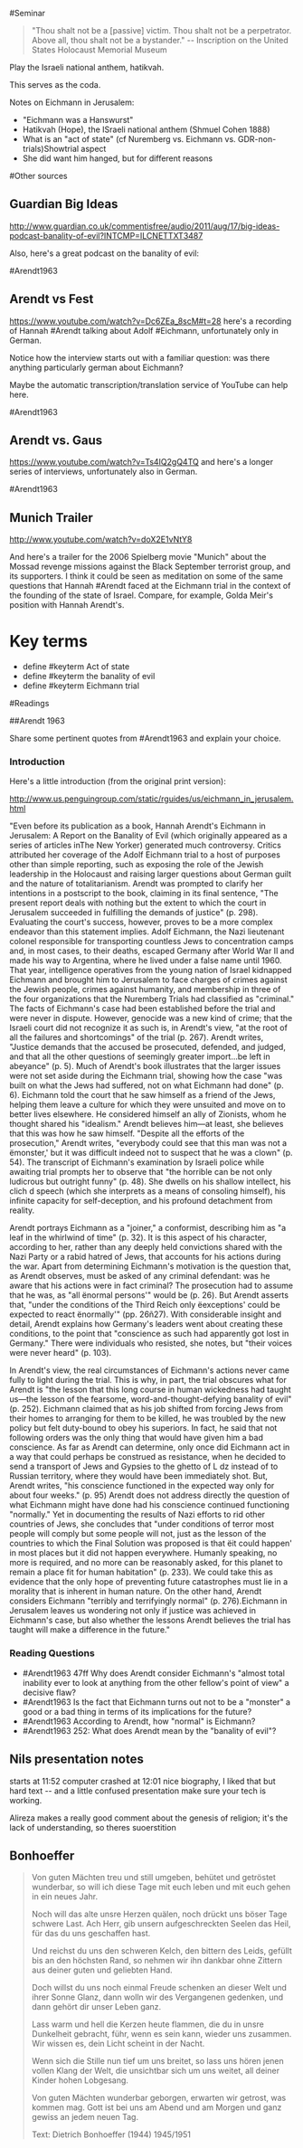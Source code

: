 #Seminar
‎
>"Thou shalt not be a [passive] victim. 
>Thou shalt not be a perpetrator. 
>Above all, thou shalt not be a bystander."
>-- Inscription on the United States Holocaust Memorial Museum

Play the Israeli national anthem, hatikvah.

This serves as the coda.

Notes on Eichmann in Jerusalem:
- "Eichmann was a Hanswurst" 
- Hatikvah (Hope), the ISraeli national anthem (Shmuel Cohen 1888)
- What is an "act of state" (cf Nuremberg vs. Eichmann vs. GDR-non-trials)Showtrial aspect
- She did want him hanged, but for different reasons


#Other sources


## Guardian Big Ideas

http://www.guardian.co.uk/commentisfree/audio/2011/aug/17/big-ideas-podcast-banality-of-evil?INTCMP=ILCNETTXT3487

Also, here's a great podcast on the banality of evil:

 #Arendt1963


## Arendt vs Fest

https://www.youtube.com/watch?v=Dc6ZEa_8scM#t=28
here's a recording of Hannah #Arendt talking about Adolf #Eichmann, unfortunately only in German.

Notice how the interview starts out with a familiar question: was there anything particularly german about Eichmann?

Maybe the automatic transcription/translation service of YouTube can help here.

 #Arendt1963


## Arendt vs. Gaus

https://www.youtube.com/watch?v=Ts4IQ2gQ4TQ
and here's a longer series of interviews, unfortunately also in German.

 #Arendt1963


## Munich Trailer

http://www.youtube.com/watch?v=doX2E1vNtY8

And here's a trailer for the 2006 Spielberg movie "Munich" about the Mossad revenge missions against the Black September terrorist group, and its supporters.
I think it could be seen as meditation on some of the same questions that Hannah #Arendt faced at the Eichmann trial in the context of the founding of the state of Israel.
Compare, for example, Golda Meir's position with Hannah Arendt's.


# Key terms

- define #keyterm Act of state
- define #keyterm the banality of evil
- define #keyterm Eichmann trial


#Readings

##Arendt 1963

Share some pertinent quotes from #Arendt1963 and explain your choice.

### Introduction
Here's a little introduction (from the original print version):

http://www.us.penguingroup.com/static/rguides/us/eichmann_in_jerusalem.html

"Even before its publication as a book, Hannah Arendt's Eichmann in Jerusalem: A Report on the Banality of Evil (which originally appeared as a series of articles inThe New Yorker) generated much controversy. Critics attributed her coverage of the Adolf Eichmann trial to a host of purposes other than simple reporting, such as exposing the role of the Jewish leadership in the Holocaust and raising larger questions about German guilt and the nature of totalitarianism. Arendt was prompted to clarify her intentions in a postscript to the book, claiming in its final sentence, "The present report deals with nothing but the extent to which the court in Jerusalem succeeded in fulfilling the demands of justice" (p. 298). Evaluating the court's success, however, proves to be a more complex endeavor than this statement implies. Adolf Eichmann, the Nazi lieutenant colonel responsible for transporting countless Jews to concentration camps and, in most cases, to their deaths, escaped Germany after World War II and made his way to Argentina, where he lived under a false name until 1960. That year, intelligence operatives from the young nation of Israel kidnapped Eichmann and brought him to Jerusalem to face charges of crimes against the Jewish people, crimes against humanity, and membership in three of the four organizations that the Nuremberg Trials had classified as "criminal." The facts of Eichmann's case had been established before the trial and were never in dispute. However, genocide was a new kind of crime; that the Israeli court did not recognize it as such is, in Arendt's view, "at the root of all the failures and shortcomings" of the trial (p. 267). Arendt writes, "Justice demands that the accused be prosecuted, defended, and judged, and that all the other questions of seemingly greater import...be left in abeyance" (p. 5). Much of Arendt's book illustrates that the larger issues were not set aside during the Eichmann trial, showing how the case "was built on what the Jews had suffered, not on what Eichmann had done" (p. 6).
Eichmann told the court that he saw himself as a friend of the Jews, helping them leave a culture for which they were unsuited and move on to better lives elsewhere. He considered himself an ally of Zionists, whom he thought shared his "idealism." Arendt believes him—at least, she believes that this was how he saw himself. "Despite all the efforts of the prosecution," Arendt writes, "everybody could see that this man was not a ëmonster,' but it was difficult indeed not to suspect that he was a clown" (p. 54). The transcript of Eichmann's examination by Israeli police while awaiting trial prompts her to observe that "the horrible can be not only ludicrous but outright funny" (p. 48). She dwells on his shallow intellect, his clich d speech (which she interprets as a means of consoling himself), his infinite capacity for self-deception, and his profound detachment from reality.

Arendt portrays Eichmann as a "joiner," a conformist, describing him as "a leaf in the whirlwind of time" (p. 32). It is this aspect of his character, according to her, rather than any deeply held convictions shared with the Nazi Party or a rabid hatred of Jews, that accounts for his actions during the war. Apart from determining Eichmann's motivation is the question that, as Arendt observes, must be asked of any criminal defendant: was he aware that his actions were in fact criminal? The prosecution had to assume that he was, as "all ënormal persons'" would be (p. 26). But Arendt asserts that, "under the conditions of the Third Reich only ëexceptions' could be expected to react ënormally'" (pp. 26ñ27). With considerable insight and detail, Arendt explains how Germany's leaders went about creating these conditions, to the point that "conscience as such had apparently got lost in Germany." There were individuals who resisted, she notes, but "their voices were never heard" (p. 103).

In Arendt's view, the real circumstances of Eichmann's actions never came fully to light during the trial. This is why, in part, the trial obscures what for Arendt is "the lesson that this long course in human wickedness had taught us—the lesson of the fearsome, word-and-thought-defying banality of evil" (p. 252). Eichmann claimed that as his job shifted from forcing Jews from their homes to arranging for them to be killed, he was troubled by the new policy but felt duty-bound to obey his superiors. In fact, he said that not following orders was the only thing that would have given him a bad conscience. As far as Arendt can determine, only once did Eichmann act in a way that could perhaps be construed as resistance, when he decided to send a transport of Jews and Gypsies to the ghetto of L dz instead of to Russian territory, where they would have been immediately shot. But, Arendt writes, "his conscience functioned in the expected way only for about four weeks." (p. 95) Arendt does not address directly the question of what Eichmann might have done had his conscience continued functioning "normally." Yet in documenting the results of Nazi efforts to rid other countries of Jews, she concludes that "under conditions of terror most people will comply but some people will not, just as the lesson of the countries to which the Final Solution was proposed is that ëit could happen' in most places but it did not happen everywhere. Humanly speaking, no more is required, and no more can be reasonably asked, for this planet to remain a place fit for human habitation" (p. 233). We could take this as evidence that the only hope of preventing future catastrophes must lie in a morality that is inherent in human nature. On the other hand, Arendt considers Eichmann "terribly and terrifyingly normal" (p. 276).Eichmann in Jerusalem leaves us wondering not only if justice was achieved in Eichmann's case, but also whether the lessons Arendt believes the trial has taught will make a difference in the future."

### Reading Questions
- #Arendt1963 47ff Why does Arendt consider Eichmann's "almost total inability ever to look at anything from the other fellow's point of view" a decisive flaw?
- #Arendt1963 Is the fact that Eichmann turns out not to be a "monster" a good or a bad thing in terms of its implications for the future?
- #Arendt1963 According to Arendt, how "normal" is Eichmann?
- #Arendt1963 252: What does Arendt mean by the "banality of evil"?

## Nils presentation notes
starts at 11:52
computer crashed at 12:01
nice biography, I liked that
but hard text -- and a little confused presentation
make sure your tech is working.

Alireza makes a really good comment about the genesis of religion; it's the lack of understanding, so theres suoerstition

## Bonhoeffer

>Von guten Mächten treu und still umgeben,
>behütet und getröstet wunderbar,
>so will ich diese Tage mit euch leben
>und mit euch gehen in ein neues Jahr.
>
>Noch will das alte unsre Herzen quälen,
>noch drückt uns böser Tage schwere Last.
>Ach Herr, gib unsern aufgeschreckten Seelen
>das Heil, für das du uns geschaffen hast.
>
>Und reichst du uns den schweren Kelch, den bittern
>des Leids, gefüllt bis an den höchsten Rand,
>so nehmen wir ihn dankbar ohne Zittern
>aus deiner guten und geliebten Hand.
>
>Doch willst du uns noch einmal Freude schenken
>an dieser Welt und ihrer Sonne Glanz,
>dann wolln wir des Vergangenen gedenken,
>und dann gehört dir unser Leben ganz.
>
>Lass warm und hell die Kerzen heute flammen,
>die du in unsre Dunkelheit gebracht,
>führ, wenn es sein kann, wieder uns zusammen.
>Wir wissen es, dein Licht scheint in der Nacht.
>
>Wenn sich die Stille nun tief um uns breitet,
>so lass uns hören jenen vollen Klang
>der Welt, die unsichtbar sich um uns weitet,
>all deiner Kinder hohen Lobgesang.
>
>Von guten Mächten wunderbar geborgen,
>erwarten wir getrost, was kommen mag.
>Gott ist bei uns am Abend und am Morgen
>und ganz gewiss an jedem neuen Tag.
>
>Text: Dietrich Bonhoeffer (1944) 1945/1951